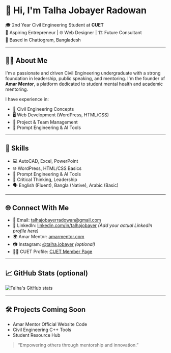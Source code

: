 # 👋 Hi, I'm Talha Jobayer Radowan

🎓 2nd Year Civil Engineering Student at **CUET**  
🚀 Aspiring Entrepreneur | 🌐 Web Designer | 🏗️ Future Consultant  
📍 Based in Chattogram, Bangladesh  

---

## 👨‍💼 About Me

I'm a passionate and driven Civil Engineering undergraduate with a strong foundation in leadership, public speaking, and mentoring. I'm the founder of **Amar Mentor**, a platform dedicated to student mental health and academic mentoring. 

I have experience in:
- 🚧 Civil Engineering Concepts
- 🖥️ Web Development (WordPress, HTML/CSS)
- 💼 Project & Team Management
- 🧠 Prompt Engineering & AI Tools

---

## 🔧 Skills

- 💻 AutoCAD, Excel, PowerPoint  
- 🌐 WordPress, HTML/CSS Basics  
- 🤖 Prompt Engineering & AI Tools  
- 🧠 Critical Thinking, Leadership  
- 🗣️ English (Fluent), Bangla (Native), Arabic (Basic)

---

## 🌐 Connect With Me

- 📧 Email: [talhajobayerradowan@gmail.com](mailto:talhajobayerradowan@gmail.com)  
- 💼 LinkedIn: [linkedin.com/in/talhajobayer](https://www.linkedin.com/in/talhajobayer) *(Add your actual LinkedIn profile here)*  
- 🌍 Amar Mentor: [amarmentor.com](https://amarmentor.com)  
- 📷 Instagram: [@talha.jobayer](https://www.instagram.com/talha.jobayer) *(optional)*  
- 🧑‍🎓 CUET Profile: [CUET Member Page](https://www.cuet.ac.bd/members/159)

---

## 📈 GitHub Stats (optional)
![Talha's GitHub stats](https://github-readme-stats.vercel.app/api?username=YOUR_GITHUB_USERNAME&show_icons=true&theme=tokyonight)

---

## 🛠 Projects Coming Soon
- Amar Mentor Official Website Code
- Civil Engineering C++ Tools
- Student Resource Hub

> “Empowering others through mentorship and innovation.”

